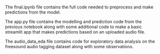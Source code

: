 The final.ipynb file contains the full code needed to preprocess and make predictions from the model.

The app.py file contains the modelling and prediction code from the previous notebook along with some additional code to make a basic streamlit app that makes predictions based on an uploaded audio file.

The audio_data_eda file contains code for exploratory data analysis on the freesound audio tagging dataset along with some observations.
